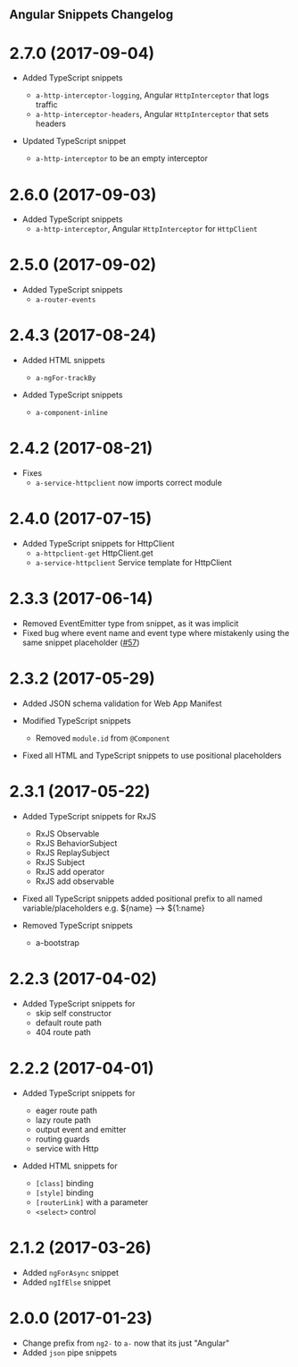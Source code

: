 ## Angular Snippets Changelog

<a name="2.7.0"></a>
# 2.7.0 (2017-09-04)

* Added TypeScript snippets
  * `a-http-interceptor-logging`, Angular `HttpInterceptor` that logs traffic
  * `a-http-interceptor-headers`, Angular `HttpInterceptor` that sets headers

* Updated TypeScript snippet
  * `a-http-interceptor` to be an empty interceptor

<a name="2.6.0"></a>
# 2.6.0 (2017-09-03)

* Added TypeScript snippets
  * `a-http-interceptor`, Angular `HttpInterceptor` for `HttpClient`

<a name="2.5.0"></a>
# 2.5.0 (2017-09-02)

* Added TypeScript snippets
  * `a-router-events`

<a name="2.4.3"></a>
# 2.4.3 (2017-08-24)

* Added HTML snippets
  * `a-ngFor-trackBy`

* Added TypeScript snippets
  * `a-component-inline`

<a name="2.4.2"></a>
# 2.4.2 (2017-08-21)

* Fixes
  * `a-service-httpclient` now imports correct module

<a name="2.4.0"></a>
# 2.4.0 (2017-07-15)

* Added TypeScript snippets for HttpClient
  * `a-httpclient-get` HttpClient.get
  * `a-service-httpclient` Service template for HttpClient

<a name="2.3.3"></a>
# 2.3.3 (2017-06-14)

* Removed EventEmitter type from snippet, as it was implicit
* Fixed bug where event name and event type where mistakenly using the same snippet placeholder ([#57](https://github.com/johnpapa/vscode-angular-snippets/pull/57))

<a name="2.3.2"></a>
# 2.3.2 (2017-05-29)

* Added JSON schema validation for Web App Manifest
* Modified TypeScript snippets
  * Removed `module.id` from `@Component`

* Fixed all HTML and TypeScript snippets to use positional placeholders

<a name="2.3.1"></a>
# 2.3.1 (2017-05-22)

* Added TypeScript snippets for RxJS
  * RxJS Observable
  * RxJS BehaviorSubject
  * RxJS ReplaySubject
  * RxJS Subject
  * RxJS add operator
  * RxJS add observable

* Fixed all TypeScript snippets
  added positional prefix to all named variable/placeholders
  e.g. ${name} --> ${1:name}

* Removed TypeScript snippets
  * a-bootstrap

<a name="2.2.3"></a>
# 2.2.3 (2017-04-02)

* Added TypeScript snippets for
  * skip self constructor
  * default route path
  * 404 route path

<a name="2.2.2"></a>
# 2.2.2 (2017-04-01)

* Added TypeScript snippets for
  * eager route path
  * lazy route path
  * output event and emitter
  * routing guards
  * service with Http

* Added HTML snippets for
  * `[class]` binding
  * `[style]` binding
  * `[routerLink]` with a parameter
  * `<select>` control

<a name="2.1.2"></a>
# 2.1.2 (2017-03-26)

* Added `ngForAsync` snippet
* Added `ngIfElse` snippet

<a name="2.0.0"></a>
# 2.0.0 (2017-01-23)

* Change prefix from `ng2-` to `a-` now that its just "Angular"
* Added `json` pipe snippets
